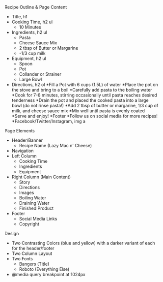 Recipe Outline & Page Content

* Title, h1
* Cooking Time, h2 ul
    * 10 Minutes
* Ingredients, h2 ul
    * Pasta
    * Cheese Sauce Mix
    * 2 tbsp of Butter or Margarine
    * -1/3 cup milk
* Equipment, h2 ul
    * Spoon
    * Pot
    * Collander or Strainer
    * Large Bowl
* Directions, h2 ol
    *Fill a Pot with 6 cups (1.5L) of water
    *Place the pot on the stove and bring to a boil
    *Carefully add pasta to the boiling water
    *Cook for 7-8 minutes, stirring occasionally until pasta reaches desired tenderness
    *Drain the pot and placed the cooked pasta into a large bowl (do not rinse pasta!)
    *Add 2 tbsp of butter or margarine, 1/3 cup of milk, and cheese sauce mix
    *Mix well until pasta is evenly coated
    *Serve and enjoy!
*Footer
    *Follow us on social media for more recipes!
    *Facebook/Twitter/Instagram, img a


Page Elements
* Header/Banner
    * Recipe Name (Lazy Mac n' Cheese)
* Navigation
* Left Column
    * Cooking Time
    * Ingredients
    * Equipment
* Right Column (Main Content)
    * Story
    * Directions
    * Images
	* Boiling Water
	* Draining Water
	* Finished Product
* Footer
    * Social Media Links
    * Copyright

Design
* Two Contrasting Colors (blue and yellow) with a darker variant of each for the header/footer
* Two Column Layout
* Two Fonts
	* Bangers (Title)
	* Roboto (Everything Else)
* @media query breakpoint at 1024px